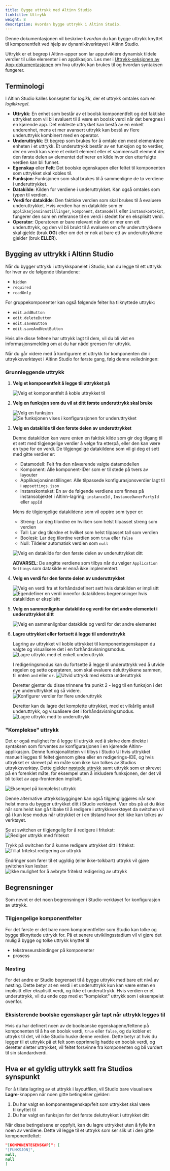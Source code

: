 ```yaml
---
title: Bygge uttrykk med Altinn Studio
linktitle: Uttrykk
weight: 8
description: Hvordan bygge uttrykk i Altinn Studio.
---
```


Denne dokumentasjonen vil beskrive _hvordan_ du kan bygge uttrykk knyttet til komponentfelt ved hjelp av
dynamikkverktøyet i Altinn Studio.

Uttrykk er et begrep i Altinn-apper som lar apputviklere dynamisk tildele verdier til ulike elementer i en
applikasjon. Les mer i [Uttrykk-seksjonen av App-dokumentasjonen](../../../../app/development/logic/expressions) om hva
uttrykk kan brukes til og hvordan syntaksen fungerer.

## Terminologi

I Altinn Studio kalles konseptet for _logikk_, der et uttrykk omtales som en _logikkregel_.

- **Uttrykk**: En enhet som består av et boolsk komponentfelt og det faktiske uttrykket som vil bli evaluert til å være
  en
  boolsk verdi når det beregnes i en kjørende app. Det enkleste uttrykket kan bestå av en enkelt underenhet,
  mens et mer avansert uttrykk kan bestå av flere underuttrykk kombinert med en operator.
- **Underuttrykk**: Et begrep som brukes for å omtale den mest elementære enheten i et uttrykk. Et underuttrykk består
  av en funksjon og to verdier, der en verdi kan være et enkelt element eller et sammensatt element der den første delen
  av elementet definerer en kilde hvor den etterfulgte verdien kan bli funnet.
- **Egenskap** eller **Felt**: Det boolske egenskapen eller feltet til komponenten som uttrykket skal kobles til.
- **Funksjon**: Funksjonen som skal brukes til å sammenligne de to verdiene i underuttrykket.
- **Datakilde**: Kilden for verdiene i underuttrykket. Kan også omtales som _typen_ til verdien.
- **Verdi for datakilde**: Den faktiske verdien som skal brukes til å evaluere underuttrykket. Hvis verdien har
  en
  datakilde som er `applikasjonsinnstillinger`, `komponent`, `datamodell` eller `instanskontekst`, fungerer den som en
  referanse til en verdi i stedet for en eksplisitt verdi.
- **Operator**: Operatoren er bare relevant når det er mer enn ett underuttrykk, og den vil bli brukt til å
  evaluere om _alle_ underuttrykkene skal gjelde (bruk **OG**) eller om det er nok at bare ett av underuttrykkene
  gjelder (bruk **ELLER**).

## Bygging av uttrykk i Altinn Studio

Når du bygger uttrykk i uttrykkspanelet i Studio, kan du legge til ett uttrykk for hver av de følgende tilstandene:
- `hidden`
- `required`
- `readOnly`

For gruppekomponenter kan også følgende felter ha tilknyttede uttrykk:

- `edit.addButton`
- `edit.deleteButton`
- `edit.saveButton`
- `edit.saveAndNextButton`

Hvis alle disse feltene har uttrykk lagt til dem, vil du bli vist en informasjonsmelding om at du har nådd grensen for
uttrykk.

Når du går videre med å konfigurere et uttrykk for komponenten din i uttrykksverktøyet i Altinn Studio for første
gang, følg denne veiledningen:

### Grunnleggende uttrykk

1. **Velg et komponentfelt å legge til uttrykket på**

   ![Velg et komponentfelt å koble uttrykket til](1-build-new-expression.png)

2. **Velg en funksjon som du vil at ditt første underuttrykk skal bruke**

   ![Velg en funksjon](2-1-choose-function.png)
   ![Se funksjonen vises i konfigurasjonen for underuttrykket](2-2-choose-function.png)

3. **Velg en datakilde til den første delen av underuttrykket**

   Denne datakilden kan være enten en faktisk kilde som gir deg tilgang til et sett med tilgjengelige verdier å velge
   fra etterpå, eller den kan være en type for en verdi. De tilgjengelige datakildene som vil gi deg et sett med
   gitte verdier er:

    - Datamodell: Felt fra den nåværende valgte datamodellen
    - Komponent: Alle komponent-IDer som er til stede på tvers av layouter
    - Applikasjonsinnstillinger: Alle tilpassede konfigurasjonsverdier lagt til i `appsettings.json`
    - Instanskontekst: En av de følgende verdiene som finnes på instansobjektet i Altinn-lagring; `instanceId`
      , `InstanceOwnerPartyId` eller `appId`

   Mens de tilgjengelige datakildene som vil opptre som typer er:

    - Streng: Lar deg tilordne en hvilken som helst tilpasset streng som verdien
    - Tall: Lar deg tilordne et hvilket som helst tilpasset tall som verdien
    - Boolesk: Lar deg tilordne verdien som `true` eller `false`
    - Null: Tildeler automatisk verdien som `null`

   ![Velg en datakilde for den første delen av underuttrykket ditt](3-choose-data-source.png)

   **ADVARSEL**: De angitte verdiene som tilbys når du velger `Application Settings` som datakilde er ennå ikke
   implementert.

4. **Velg en verdi for den første delen av underuttrykket**

   ![Velg en verdi fra et forhåndsdefinert sett hvis datakilden er implisitt](4-1-choose-implicit-value.png)
   ![Egendefiner en verdi innenfor datakildens begrensninger hvis datakilden er eksplisitt](4-2-choose-explicit-value.png)

5. **Velg en sammenlignbar datakilde og verdi for det andre elementet i underuttrykket ditt**

   ![Velg en sammenlignbar datakilde og verdi for det andre elementet](5-choose-comparable.png)

6. **Lagre uttrykket eller fortsett å legge til underuttrykk**

   Lagring av uttrykket vil koble uttrykket til komponentegenskapen du valgte og visualisere det i en
   forhåndsvisningsmodus.
   ![Lagre uttrykk med et enkelt underuttrykk](6-1-save-expression.png)

   I redigeringsmodus kan du fortsette å legge til underuttrykk ved å utvide regelen og sette operatøren, som skal
   evaluere deluttrykkene sammen, til enten `and` eller `or`.
   ![Utvid uttrykk med ekstra underuttrykk](6-2-expand-expression.png)

   Deretter gjentar du disse trinnene fra punkt 2 - legg til en funksjon i det nye underuttrykket og så videre.
   ![Konfigurer verdier for flere underuttrykk](6-3-new-sub-expression.png)

   Deretter kan du lagre det komplette uttrykket, med et vilkårlig antall underuttrykk, og visualisere det i
   forhåndsvisningsmodus.
   ![Lagre uttrykk med to underuttrykk](6-4-save-large-expression.png)

### "Komplekse" uttrykk

Det er også mulighet for å legge til uttrykk ved å skrive dem direkte i syntaksen som forventes av konfigurasjonen
i en kjørende Altinn-applikasjon. Denne funksjonaliteten vil tilbys i Studio UI hvis uttrykket
manuelt legges til feltet gjennom gitea eller en redigerings-IDE, og hvis uttrykket er skrevet på en måte som ikke kan
tolkes av Studios uttrykksverktøy. Dette gjelder [nøstede uttrykk](#Nøsting) samt uttrykk som er skrevet på en forenklet
måte, for eksempel uten å inkludere funksjonen, der det vil bli tolket av app-frontenden implisitt.

![Eksempel på komplekst uttrykk](complex-expression-example.png)

Denne alternative uttrykksbyggingen kan også tilgjengliggjøres når som helst mens du bygger uttrykket ditt i Studio
verktøyet. Vær obs på at du ikke når som helst kan gå tilbake til å redigere i uttrykksverktøyet da switchen vil gå i
kun lese modus når uttrykket er i en tilstand hvor det ikke kan tolkes av verktøyet.

Se at switchen er tilgjengelig for å redigere i fritekst:
![Rediger uttrykk med fritekst](edit-expression-free-style.png)

Trykk på switchen for å kunne redigere uttrykket ditt i fritekst:
![Tillat fritekst redigering av uttrykk](enable-edit-expression-free-style.png)

Endringer som fører til et ugyldig (eller ikke-tolkbart) uttrykk vil gjøre switchen kun lesbar:
![Ikke mulighet for å avbryte fritekst redigering av uttrykk](disabled-edit-expression-free-style.png)

## Begrensninger

Som nevnt er det noen begrensninger i Studio-verktøyet for konfigurasjon av uttrykk.

### Tilgjengelige komponentfelter

For det første er det bare noen komponentfelter som Studio kan tolke og bygge tilknyttede
uttrykk for. På et senere utviklingsstadium vil vi gjøre det mulig å bygge og tolke uttrykk knyttet til

- tekstreseursbindinger på komponenter
- prosess

### <a name="Nøsting"></a>Nøsting

For det andre er Studio begrenset til å bygge uttrykk med bare ett nivå av nøsting. Dette betyr at en verdi i et
underuttrykk kun kan være enten en implisitt eller eksplisitt verdi, og ikke et underuttrykk. Hvis verdien er et
underuttrykk, vil du ende opp med et "komplekst" uttrykk som i eksempelet ovenfor.

### Eksisterende boolske egenskaper går tapt når uttrykk legges til

Hvis du har definert noen av de booleanske egenskapene/feltene på komponenten til å ha en boolsk verdi, `true`
eller `false`,
og du kobler et uttrykk til det, vil ikke Studio huske denne verdien. Dette betyr at hvis du legger til et uttrykk på et
felt som opprinnelig hadde en boolsk verdi, og deretter sletter uttrykket, vil feltet forsvinne fra komponenten og bli
vurdert til sin
standardverdi.

## Hva er et gyldig uttrykk sett fra Studios synspunkt

For å tillate lagring av et uttrykk i layoutfilen, vil Studio bare visualisere **Lagre**-knappen når noen gitte
betingelser gjelder:

1. Du har valgt en komponentegenskap/felt som uttrykket skal være tilknyttet til
2. Du har valgt en funksjon for det første deluttrykket i uttrykket ditt

Når disse betingelsene er oppfylt, kan du lagre uttrykket uten å fylle inn noen av verdiene. Dette vil legge til et
uttrykk som ser slik ut i den gitte komponentfeltet:

```json
"[KOMPONENTEGENSKAP]": [
"[FUNKSJON]",
null,
null
]

